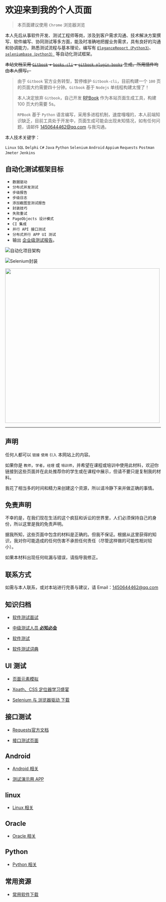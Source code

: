 <meta name="msvalidate.01" content="7FA42C97DEEE3F59D26D4DD8F874D2FA" />

# 欢迎来到我的个人页面

>本页面建议使用 `Chrome` 浏览器浏览

本人先后从事软件开发、测试工程师等岗，涉及到客户需求沟通、技术解决方案撰写、软件编写、协同测试等多方面，能及时准确地把握业务需求，具有良好的沟通和协调能力，熟悉测试流程与基本理论，编写有 [`EleganceReport（Python3）`](https://pypi.org/project/EleganceReport/)、[`seleniumbase（python3）`](https://pypi.org/project/seleniumbase-runping.zeng/) 等自动化测试框架。

~~本站文档采用 [`Gitbook`](https://www.gitbook.com/) + [`books-cli`](https://www.npmjs.com/package/books-cli) + [`gitbook-plugin-books`](https://www.npmjs.com/package/gitbook-plugin-books) 生成。所用插件均由本人撰写。~~

>由于 `Gitbook` 官方业务转型，暂停维护 `Gitbook-cli`，目前构建一个 `100` 页的页面大约需要四十分钟。`Gitbook` 基于 `Nodejs` 单线程构建太慢了！
>
>本人决定放弃 `Gitbook`，自己开发 [RPBook](https://pypi.org/project/RPBook/) 作为本站页面生成工具，构建 100 页大约需要 5s。
>
>`RPBook` 基于 `Python` 语言编写，采用多进程机制，速度嘎嘎的，本人前端知识缺乏，目前工具处于开发中，页面生成可能会出现未知情况，如有任何问题，请邮件 <1450644462@qq.com> 与我沟通。

本人技术关键字：

`Linux` `SQL` `Delphi` `C#` `Java` `Python` `Selenium` `Android` `Appium` `Requests` `Postman` `Jmeter` `Jenkins`

<!-- 我能帮助你完成以下目标：

* 编程语言：`Python`
* `Web UI` 自动化测试
* `API 接口` 自动化测试
* `移动端 UI` 自动化测试 -->

## 自动化测试框架目标

* `数据驱动`
* `分布式并发测试`
* `步级报告`
* `步级日志`
* `添加截图至测试报告`
* `封装技巧`
* `失败重试`
* `PageObjects 设计模式`
* `CI 集成`
* `并行 API 接口测试`
* `分布式并行 APP UI 测试`
* 输出 [企业级测试报告](report/report/)。

![自动化项目架构](自动化项目架构.png)

![Selenium封装](Selenium封装.png)

<img src="二维码.png" width="500" height="500" />

----

## 声明

任何人都可以 `链接` `使用` `引入` 本网站上的内容。

如果你是 `教师`，`学者`，`经理` 或 `培训师`，并希望在课程或培训中使用此材料，欢迎你链接到这些页面并在此处推荐你的学生或在课程中展示，但请不要只是复制我的材料。

我花了相当多的时间和精力来创建这个资源，所以请冷静下来并做正确的事情。

## 免责声明

不幸的是，在我们现在生活的这个疯狂和诉讼的世界里，人们必须保持自己的身份，所以这里是我的免责声明。

据我所知，这些页面中包含的材料是正确的。但我不保证。根据从这里获得的知识，我对你可能造成的任何伤害不承担任何责任（尽管这样做的可能性相对较小）。

如果本材料出现任何纰漏与错误，请指导我修正。

## 联系方式

<!-- 点击链接加入群聊 [测试之家/py/se/app/web/api](https://jq.qq.com/?_wv=1027&k=5ieJ4c8) 群号：559552400 -->

<!-- 本人目前任职测试讲师一职，如有需了解课程以及相关信息请咨询：

* 金老师
  * QQ：[1007536640](http://wpa.qq.com/msgrd?v=3&amp;uin=1007536640&amp;site=qq&amp;menu=yes)
  * 微信：jinyf0821

  <img src="jinyufang_wx.png" height="75px" />
* 徐老师
  * 微信：xuying981380319

  <img src="xuying_wx.png" height="75px" /> -->

如需与本人联系，或对本站进行完善与建议，请 Email：<1450644462@qq.com>

<!-- >请勿使用 163 邮箱来信，163 邮箱容易被纳入**垃圾邮件**中！！！ -->

## 知识归档

* [软件测试面试](github_exercise_interview/)

* [中级测试人员 **必知必会**](github_exercise_rjpcs_ex/)

* [软件测试](github_testing/)

* [软件测试词典](github_software_testing_dictionary/)

## UI 测试

* [页面元素模拟](html_example/)

* [Xpath、CSS 定位器学习盛宴](css_xpath/)

* [Selenium 与 浏览器驱动 下载](github_selenium_drivers/)

## 接口测试

* [Requests官方文档](http://cn.python-requests.org/zh_CN/latest/)

* [接口测试页面](http://httpbin.org/)

## Android

* [Android 相关](github_exercise_android/)

<!-- * [ADB 命令](android/ADB) -->

<!-- * [ADB 命令官方文档](https://developer.android.com/studio/command-line/adb?hl=zh-CN) -->

<!-- * [Monkey 官方文档](https://developer.android.com/studio/test/monkey) -->

<!-- * [logcat 命令行工具 官方文档](https://developer.android.com/studio/command-line/logcat?hl=zh-CN) -->

* [测试演示用 APP](https://github.com/liushilive/liushilive.github.io/releases/)

<!-- * [官方微信小程序DEMO](https://developers.weixin.qq.com/miniprogram/dev/demo.html) -->

<!-- * ![微信扫我打开调试](微信调试二维码.gif) -->

## linux

* [Linux 相关](github_exercise_linux/)

## Oracle

* [Oracle 相关](github_exercise_oracle/)

## Python

* [Python 相关](github_exercise_python/)

## 常用资源

* [常用软件下载](Software-Downloads/)

<!-- ## 创作不易，欢迎打赏 -->

<!-- <img src="微信。gif" style="max-width: 45%;"> <img src="支付宝。gif" style="max-width: 45%;"> -->

<script async src="//busuanzi.ibruce.info/busuanzi/2.3/busuanzi.pure.mini.js"></script>

<span id="busuanzi_container_site_uv" style='display:none'>
本站总访问量 <span id="busuanzi_value_site_pv"></span> 次<br/>
本站访客数 <span id="busuanzi_value_site_uv"></span> 人次</span>

<script>

window.onload = function() {
  setTimeout(function() {
    // XHR to request a JS and a CSS
    var xhr = new XMLHttpRequest();
    xhr.open('GET', '/asserts/lsbook/images/favicon.ico');
    xhr.send('');
    xhr = new XMLHttpRequest();
    xhr.open('GET', '/asserts/lsbook/lsbook.min.js');
    xhr.send('');
    xhr = new XMLHttpRequest();
    xhr.open('GET', '/asserts/lsbook/jquery-3.3.1.min.js');
    xhr.send('');
    xhr = new XMLHttpRequest();
    xhr.open('GET', '/asserts/lsbook/jquery.mark.js');
    xhr.send('');
    xhr = new XMLHttpRequest();
    xhr.open('GET', '/asserts/lsbook/prismjs/prism.js');
    xhr.send('');
    xhr = new XMLHttpRequest();
    xhr.open('GET', '/asserts/lsbook/prismjs/clipboard.min.js');
    xhr.send('');
    xhr = new XMLHttpRequest();
    xhr.open('GET', '/asserts/lsbook/mermaid/mermaid.min.js');
    xhr.send('');
    xhr = new XMLHttpRequest();
    xhr.open('GET', '/asserts/lsbook/lightbox/css/lightbox.min.css');
    xhr.send('');
    xhr = new XMLHttpRequest();
    xhr.open('GET', '/asserts/lsbook/lightbox/js/lightbox.min.js');
    xhr.send('');
    xhr = new XMLHttpRequest();
    xhr.open('GET', '/asserts/lsbook/lightbox/js/lightbox-plus-jquery.min.js');
    xhr.send('');
    xhr = new XMLHttpRequest();
    xhr.open('GET', '/asserts/lsbook/lightbox/images/prev.png');
    xhr.send('');
    xhr = new XMLHttpRequest();
    xhr.open('GET', '/asserts/lsbook/lightbox/images/next.png');
    xhr.send('');
    xhr = new XMLHttpRequest();
    xhr.open('GET', '/asserts/lsbook/lightbox/images/loading.gif');
    xhr.send('');
    xhr = new XMLHttpRequest();
    xhr.open('GET', '/asserts/lsbook/lightbox/images/close.png');
    xhr.send('');
    xhr = new XMLHttpRequest();
    xhr.open('GET', '/asserts/lsbook/less/website.css');
    xhr.send('');
    xhr = new XMLHttpRequest();
    xhr.open('GET', '/asserts/lsbook/katex/katex.min.css');
    xhr.send('');
    xhr = new XMLHttpRequest();
    xhr.open('GET', '/asserts/lsbook/katex/katex.min.js');
    xhr.send('');
    xhr = new XMLHttpRequest();
    xhr.open('GET', '/asserts/lsbook/katex/contrib/auto-render.min.js');
    xhr.send('');
    xhr = new XMLHttpRequest();
    xhr.open('GET', '/asserts/lsbook/katex/fonts/KaTeX_Main-Regular.woff2');
    xhr.send('');
    xhr = new XMLHttpRequest();
    xhr.open('GET', '/asserts/lsbook/jquery_mar/jquery.mark.js');
    xhr.send('');
    xhr = new XMLHttpRequest();
    xhr.open('GET', '/asserts/lsbook/less/font-awesome/fonts/fontawesome-webfont.woff2');
    xhr.send('');

  }, 2000);
};
</script>
